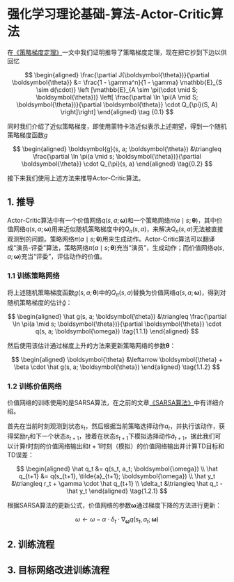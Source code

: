 # 强化学习理论基础-算法-Actor-Critic算法

在[《策略梯度定理》](https://xinyukhan.github.io/2025/08/12/强化学习理论基础(2)定理(3)策略梯度定理.html)一文中我们证明推导了策略梯度定理，现在把它抄到下边以供回忆


<div class="math">

$$
\begin{aligned}
  \frac{\partial J(\boldsymbol{\theta})}{\partial \boldsymbol{\theta}} &= \frac{1 - \gamma^n}{1 - \gamma} \mathbb{E}_{S \sim d(\cdot)} \left [\mathbb{E}_{A \sim \pi(\cdot \mid S; \boldsymbol{\theta})} \left[ \frac{\partial \ln \pi(A \mid S; \boldsymbol{\theta})}{\partial \boldsymbol{\theta}} \cdot Q_{\pi}(S, A) \right]\right]
\end{aligned} \tag {0.1}
$$

</div>

同时我们介绍了近似策略梯度，即使用蒙特卡洛近似表示上述期望，得到一个随机策略梯度函数$g$

<div class="math">

$$
\begin{aligned}
   \boldsymbol{g}(s, a; \boldsymbol{\theta}) &\triangleq \frac{\partial \ln \pi(a \mid s; \boldsymbol{\theta})}{\partial \boldsymbol{\theta}} \cdot Q_{\pi}(s, a)
\end{aligned} \tag{0.2}
$$

</div>


接下来我们使用上述方法来推导Actor-Critic算法。

## 1. 推导

Actor-Critic算法中有一个价值网络$q(s, a; \boldsymbol{\omega})$和一个策略网络$\pi(a \mid s; \boldsymbol{\theta})$，其中价值网络$q(s, a; \boldsymbol{\omega})$用来近似随机策略梯度中的$Q_{\pi}(s, a)$，来解决$Q_{\pi}(s, a)$无法被直接观测到的问题。策略网络$\pi(a \mid s; \boldsymbol{\theta})$用来生成动作。Actor-Critic算法可以翻译成“演员-评委”算法，策略网络$\pi(a \mid s; \boldsymbol{\theta})$充当“演员”，生成动作；而价值网络$q(s, a; \boldsymbol{\omega})$充当“评委”，评估动作的价值。

### 1.1 训练策略网络

将上述随机策略梯度函数$g(s, a; \boldsymbol{\theta})$中的$Q_{\pi}(s, a)$替换为价值网络$q(s, a; \boldsymbol{\omega})$，得到对随机策略梯度的估计$\hat g$：

<div class="math">

$$
\begin{aligned}
   \hat g(s, a; \boldsymbol{\theta}) &\triangleq \frac{\partial \ln \pi(a \mid s; \boldsymbol{\theta})}{\partial \boldsymbol{\theta}} \cdot q(s, a; \boldsymbol{\omega}) \tag{1.1.1}
\end{aligned}
$$

</div>

然后使用该估计通过梯度上升的方法来更新策略网络的参数$\boldsymbol{\theta}$：

<div class="math">

$$
\begin{aligned}
   \boldsymbol{\theta} &\leftarrow \boldsymbol{\theta} + \beta \cdot \hat g(s, a; \boldsymbol{\theta})
\end{aligned} \tag{1.1.2}
$$

</div>

### 1.2 训练价值网络

价值网络的训练使用的是SARSA算法，在之前的文章[《SARSA算法》](https://xinyukhan.github.io/2025/08/12/强化学习理论基础(3)算法(3)SARSA算法.html)中有详细介绍。

首先在当前时刻观测到状态$s_t$，然后根据当前策略选择动作$a_t$，并执行该动作，获得奖励$r_t$和下一个状态$s_{t+1}$，接着在状态$s_{t+1}$下模拟选择动作$\tilde{a}_{t+1}$，据此我们可以计算$t$时刻的价值网络输出和$t+1$时刻（模拟）的价值网络输出并计算TD目标和TD误差：

<div class="math">

$$
\begin{aligned}
   \hat q_t &= q(s_t, a_t; \boldsymbol{\omega}) \\
   \hat q_{t+1} &= q(s_{t+1}, \tilde{a}_{t+1}; \boldsymbol{\omega}) \\
   \hat y_t &\triangleq r_t + \gamma \cdot \hat q_{t+1} \\
   \delta_t &\triangleq \hat q_t - \hat y_t
\end{aligned} \tag{1.2.1}
$$

</div>

根据SARSA算法的更新公式，价值网络的参数$\boldsymbol{\omega}$通过梯度下降的方法进行更新：

<div class="math">

$$
\omega \leftarrow \omega - \alpha \cdot \delta_t \cdot \nabla_{\boldsymbol{\omega}} q(s_t, a_t; \boldsymbol{\omega}) \tag{1.2.2}
$$

</div>


## 2. 训练流程

## 3. 目标网络改进训练流程
